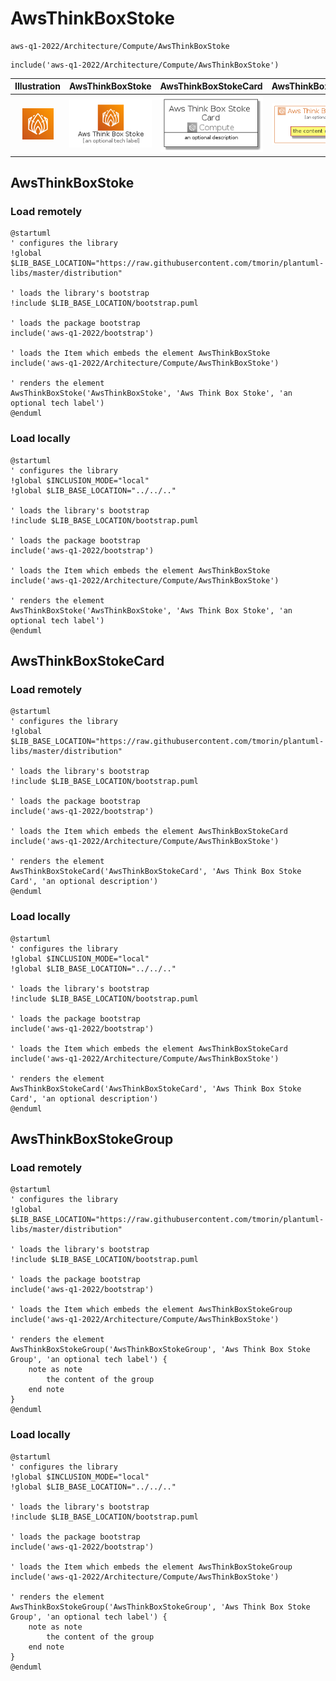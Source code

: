 # AwsThinkBoxStoke


```text
aws-q1-2022/Architecture/Compute/AwsThinkBoxStoke
```

```text
include('aws-q1-2022/Architecture/Compute/AwsThinkBoxStoke')
```



| Illustration | AwsThinkBoxStoke | AwsThinkBoxStokeCard | AwsThinkBoxStokeGroup |
| :---: | :---: | :---: | :---: |
| ![illustration for Illustration](../../../aws-q1-2022/Architecture/Compute/AwsThinkBoxStoke.png) | ![illustration for AwsThinkBoxStoke](../../../aws-q1-2022/Architecture/Compute/AwsThinkBoxStoke.Local.png) | ![illustration for AwsThinkBoxStokeCard](../../../aws-q1-2022/Architecture/Compute/AwsThinkBoxStokeCard.Local.png) | ![illustration for AwsThinkBoxStokeGroup](../../../aws-q1-2022/Architecture/Compute/AwsThinkBoxStokeGroup.Local.png) |




## AwsThinkBoxStoke

### Load remotely
```plantuml
@startuml
' configures the library
!global $LIB_BASE_LOCATION="https://raw.githubusercontent.com/tmorin/plantuml-libs/master/distribution"

' loads the library's bootstrap
!include $LIB_BASE_LOCATION/bootstrap.puml

' loads the package bootstrap
include('aws-q1-2022/bootstrap')

' loads the Item which embeds the element AwsThinkBoxStoke
include('aws-q1-2022/Architecture/Compute/AwsThinkBoxStoke')

' renders the element
AwsThinkBoxStoke('AwsThinkBoxStoke', 'Aws Think Box Stoke', 'an optional tech label')
@enduml
```

### Load locally
```plantuml
@startuml
' configures the library
!global $INCLUSION_MODE="local"
!global $LIB_BASE_LOCATION="../../.."

' loads the library's bootstrap
!include $LIB_BASE_LOCATION/bootstrap.puml

' loads the package bootstrap
include('aws-q1-2022/bootstrap')

' loads the Item which embeds the element AwsThinkBoxStoke
include('aws-q1-2022/Architecture/Compute/AwsThinkBoxStoke')

' renders the element
AwsThinkBoxStoke('AwsThinkBoxStoke', 'Aws Think Box Stoke', 'an optional tech label')
@enduml
```

## AwsThinkBoxStokeCard

### Load remotely
```plantuml
@startuml
' configures the library
!global $LIB_BASE_LOCATION="https://raw.githubusercontent.com/tmorin/plantuml-libs/master/distribution"

' loads the library's bootstrap
!include $LIB_BASE_LOCATION/bootstrap.puml

' loads the package bootstrap
include('aws-q1-2022/bootstrap')

' loads the Item which embeds the element AwsThinkBoxStokeCard
include('aws-q1-2022/Architecture/Compute/AwsThinkBoxStoke')

' renders the element
AwsThinkBoxStokeCard('AwsThinkBoxStokeCard', 'Aws Think Box Stoke Card', 'an optional description')
@enduml
```

### Load locally
```plantuml
@startuml
' configures the library
!global $INCLUSION_MODE="local"
!global $LIB_BASE_LOCATION="../../.."

' loads the library's bootstrap
!include $LIB_BASE_LOCATION/bootstrap.puml

' loads the package bootstrap
include('aws-q1-2022/bootstrap')

' loads the Item which embeds the element AwsThinkBoxStokeCard
include('aws-q1-2022/Architecture/Compute/AwsThinkBoxStoke')

' renders the element
AwsThinkBoxStokeCard('AwsThinkBoxStokeCard', 'Aws Think Box Stoke Card', 'an optional description')
@enduml
```

## AwsThinkBoxStokeGroup

### Load remotely
```plantuml
@startuml
' configures the library
!global $LIB_BASE_LOCATION="https://raw.githubusercontent.com/tmorin/plantuml-libs/master/distribution"

' loads the library's bootstrap
!include $LIB_BASE_LOCATION/bootstrap.puml

' loads the package bootstrap
include('aws-q1-2022/bootstrap')

' loads the Item which embeds the element AwsThinkBoxStokeGroup
include('aws-q1-2022/Architecture/Compute/AwsThinkBoxStoke')

' renders the element
AwsThinkBoxStokeGroup('AwsThinkBoxStokeGroup', 'Aws Think Box Stoke Group', 'an optional tech label') {
    note as note
        the content of the group
    end note
}
@enduml
```

### Load locally
```plantuml
@startuml
' configures the library
!global $INCLUSION_MODE="local"
!global $LIB_BASE_LOCATION="../../.."

' loads the library's bootstrap
!include $LIB_BASE_LOCATION/bootstrap.puml

' loads the package bootstrap
include('aws-q1-2022/bootstrap')

' loads the Item which embeds the element AwsThinkBoxStokeGroup
include('aws-q1-2022/Architecture/Compute/AwsThinkBoxStoke')

' renders the element
AwsThinkBoxStokeGroup('AwsThinkBoxStokeGroup', 'Aws Think Box Stoke Group', 'an optional tech label') {
    note as note
        the content of the group
    end note
}
@enduml
```


